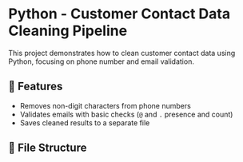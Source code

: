 # Python - Customer Contact Data Cleaning Pipeline

This project demonstrates how to clean customer contact data using Python, focusing on phone number and email validation.

## 🔧 Features

- Removes non-digit characters from phone numbers
- Validates emails with basic checks (`@` and `.` presence and count)
- Saves cleaned results to a separate file

## 📁 File Structure

